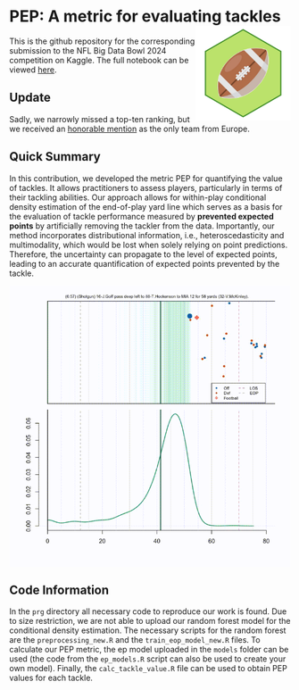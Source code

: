 
# PEP: A metric for evaluating tackles <img src="plots/bdb_logo.png" align="right" height=170>

This is the github repository for the corresponding submission to the
NFL Big Data Bowl 2024 competition on Kaggle. The full notebook can be
viewed
[here](https://www.kaggle.com/code/robbwu/pep-a-metric-for-evaluating-tackles).

## Update

Sadly, we narrowly missed a top-ten ranking, but we received an [honorable mention](https://x.com/StatsbyLopez/status/1753151459892367574?s=20) as the only team from Europe.

## Quick Summary

In this contribution, we developed the metric PEP for quantifying the
value of tackles. It allows practitioners to assess players,
particularly in terms of their tackling abilities. Our approach allows
for within-play conditional density estimation of the end-of-play yard
line which serves as a basis for the evaluation of tackle performance
measured by **prevented expected points** by artificially removing the
tackler from the data. Importantly, our method incorporates
distributional information, i.e., heteroscedasticity and multimodality,
which would be lost when solely relying on point predictions. Therefore,
the uncertainty can propagate to the level of expected points, leading
to an accurate quantification of expected points prevented by the
tackle.

<img src="README_files/figure-gfm/animation.gif" style="display: block; margin: auto;" />

## Code Information

In the `prg` directory all necessary code to reproduce our work is
found. Due to size restriction, we are not able to upload our random
forest model for the conditional density estimation. The necessary
scripts for the random forest are the `preprocessing_new.R` and the
`train_eop_model_new.R` files. To calculate our PEP metric, the ep model
uploaded in the `models` folder can be used (the code from the
`ep_models.R` script can also be used to create your own model).
Finally, the `calc_tackle_value.R` file can be used to obtain PEP values
for each tackle.
